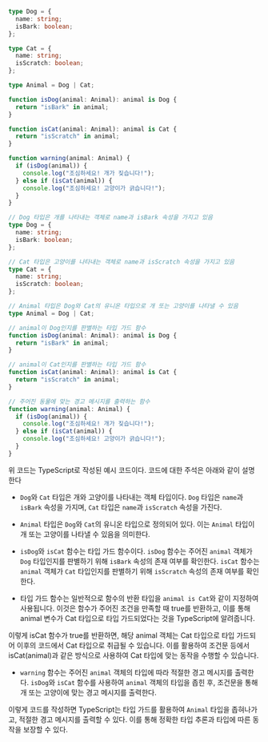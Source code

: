 ```ts
type Dog = {
  name: string;
  isBark: boolean;
};

type Cat = {
  name: string;
  isScratch: boolean;
};

type Animal = Dog | Cat;

function isDog(animal: Animal): animal is Dog {
  return "isBark" in animal;
}

function isCat(animal: Animal): animal is Cat {
  return "isScratch" in animal;
}

function warning(animal: Animal) {
  if (isDog(animal)) {
    console.log("조심하세요! 개가 짖습니다!");
  } else if (isCat(animal)) {
    console.log("조심하세요! 고양이가 긁습니다!");
  }
}
```

```ts
// Dog 타입은 개를 나타내는 객체로 name과 isBark 속성을 가지고 있음
type Dog = {
  name: string;
  isBark: boolean;
};

// Cat 타입은 고양이를 나타내는 객체로 name과 isScratch 속성을 가지고 있음
type Cat = {
  name: string;
  isScratch: boolean;
};

// Animal 타입은 Dog와 Cat의 유니온 타입으로 개 또는 고양이를 나타낼 수 있음
type Animal = Dog | Cat;

// animal이 Dog인지를 판별하는 타입 가드 함수
function isDog(animal: Animal): animal is Dog {
  return "isBark" in animal;
}

// animal이 Cat인지를 판별하는 타입 가드 함수
function isCat(animal: Animal): animal is Cat {
  return "isScratch" in animal;
}

// 주어진 동물에 맞는 경고 메시지를 출력하는 함수
function warning(animal: Animal) {
  if (isDog(animal)) {
    console.log("조심하세요! 개가 짖습니다!");
  } else if (isCat(animal)) {
    console.log("조심하세요! 고양이가 긁습니다!");
  }
}
```

위 코드는 TypeScript로 작성된 예시 코드이다. 코드에 대한 주석은 아래와 같이 설명한다

- `Dog`와 `Cat` 타입은 개와 고양이를 나타내는 객체 타입이다. `Dog` 타입은 `name`과 `isBark` 속성을 가지며, `Cat` 타입은 `name`과 `isScratch` 속성을 가진다.

- `Animal` 타입은 `Dog`와 `Cat`의 유니온 타입으로 정의되어 있다. 이는 `Animal` 타입이 개 또는 고양이를 나타낼 수 있음을 의미한다.

- `isDog`와 `isCat` 함수는 타입 가드 함수이다. `isDog` 함수는 주어진 `animal` 객체가 `Dog` 타입인지를 판별하기 위해 `isBark` 속성의 존재 여부를 확인한다. `isCat` 함수는 `animal` 객체가 `Cat` 타입인지를 판별하기 위해 `isScratch` 속성의 존재 여부를 확인한다.

- 타입 가드 함수는 일반적으로 함수의 반환 타입을 `animal is Cat`와 같이 지정하여 사용됩니다. 이것은 함수가 주어진 조건을 만족할 때 true를 반환하고, 이를 통해 animal 변수가 Cat 타입으로 타입 가드되었다는 것을 TypeScript에 알려줍니다.

이렇게 isCat 함수가 true를 반환하면, 해당 animal 객체는 Cat 타입으로 타입 가드되어 이후의 코드에서 Cat 타입으로 취급될 수 있습니다. 이를 활용하여 조건문 등에서 isCat(animal)과 같은 방식으로 사용하여 Cat 타입에 맞는 동작을 수행할 수 있습니다.

- `warning` 함수는 주어진 `animal` 객체의 타입에 따라 적절한 경고 메시지를 출력한다. `isDog`와 `isCat` 함수를 사용하여 `animal` 객체의 타입을 좁힌 후, 조건문을 통해 개 또는 고양이에 맞는 경고 메시지를 출력한다.

이렇게 코드를 작성하면 TypeScript는 타입 가드를 활용하여 `Animal` 타입을 좁혀나가고, 적절한 경고 메시지를 출력할 수 있다. 이를 통해 정확한 타입 추론과 타입에 따른 동작을 보장할 수 있다.
